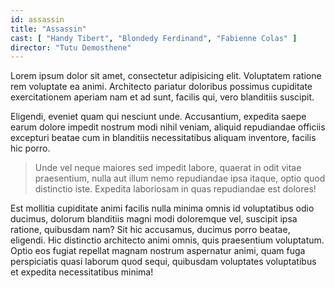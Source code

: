 ```yaml
---
id: assassin
title: "Assassin"
cast: [ "Handy Tibert", "Blondedy Ferdinand", "Fabienne Colas" ]
director: "Tutu Demosthene"
---
```

Lorem ipsum dolor sit amet, consectetur adipisicing elit. Voluptatem ratione rem voluptate ea animi. Architecto pariatur doloribus possimus cupiditate exercitationem aperiam nam et ad sunt, facilis qui, vero blanditiis suscipit.

Eligendi, eveniet quam qui nesciunt unde. Accusantium, expedita saepe earum dolore impedit nostrum modi nihil veniam, aliquid repudiandae officiis excepturi beatae cum in blanditiis necessitatibus aliquam inventore, facilis hic porro.

> Unde vel neque maiores sed impedit labore, quaerat in odit vitae praesentium, nulla aut illum nemo repudiandae ipsa itaque, optio quod distinctio iste. Expedita laboriosam in quas repudiandae est dolores!

Est mollitia cupiditate animi facilis nulla minima omnis id voluptatibus odio ducimus, dolorum blanditiis magni modi doloremque vel, suscipit ipsa ratione, quibusdam nam? Sit hic accusamus, ducimus porro beatae, eligendi.
Hic distinctio architecto animi omnis, quis praesentium voluptatum. Optio eos fugiat repellat magnam nostrum aspernatur animi, quam fuga perspiciatis quasi laborum quod sequi, quibusdam voluptates voluptatibus et expedita necessitatibus minima!
